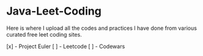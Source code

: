 # Java-Leet-Coding
Here is where I upload all the codes and practices I have done from various curated free leet coding sites.

[x] - Project Euler
[ ] - Leetcode 
[ ] - Codewars
